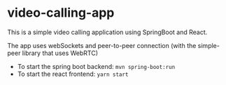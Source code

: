 # video-calling-app

This is a simple video calling application using SpringBoot and React.

The app uses webSockets and peer-to-peer connection (with the simple-peer library that uses WebRTC)

* To start the spring boot backend: `mvn spring-boot:run` 
* To start the react frontend: `yarn start` 

